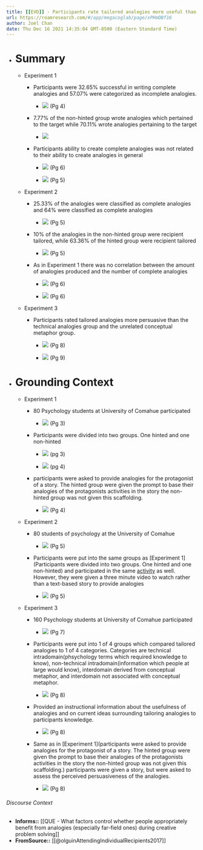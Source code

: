 ```yaml
---
title: [[EVD]] - Participants rate tailored analogies more useful than non-tailored, or more technical analogies, but have trouble generating those tailored analogies when providing analogies. Unless they are given an explicit hint - [[@olguinAttendingIndividualRecipients2017]]
url: https://roamresearch.com/#/app/megacoglab/page/xPHmDBf16
author: Joel Chan
date: Thu Dec 16 2021 14:35:04 GMT-0500 (Eastern Standard Time)
---
```


- # Summary

    - Experiment 1

        - Participants were 32.65% successful in writing complete analogies and 57.07% were categorized as incomplete analogies.

            - ![](https://firebasestorage.googleapis.com/v0/b/firescript-577a2.appspot.com/o/imgs%2Fapp%2Fmegacoglab%2FPJ5jAP0y25.png?alt=media&token=86dc0f20-068f-4d1c-a754-abd870aa8a55) (Pg 4)

        - 7.77% of the non-hinted group wrote analogies which pertained to the target while 70.11% wrote analogies pertaining to the target

            - ![](https://firebasestorage.googleapis.com/v0/b/firescript-577a2.appspot.com/o/imgs%2Fapp%2Fmegacoglab%2FyqgS36gFhs.png?alt=media&token=f18853c5-5a8c-45bd-9fae-d962deeb86f0)

        - Participants ability to create complete analogies was not related to their ability to create analogies in general

            - ![](https://firebasestorage.googleapis.com/v0/b/firescript-577a2.appspot.com/o/imgs%2Fapp%2Fmegacoglab%2F6kkgv8Ay_Z.png?alt=media&token=8985a5ce-1466-4ee0-9e79-f68c229ea4c4) (Pg 6)

            - ![](https://firebasestorage.googleapis.com/v0/b/firescript-577a2.appspot.com/o/imgs%2Fapp%2Fmegacoglab%2F2aXDi1gdPd.png?alt=media&token=2966acee-5ad1-4eb7-8d24-dd8146389ab0) (Pg 5)

    - Experiment 2

        - 25.33% of the analogies were classified as complete analogies and 64% were classified as complete analogies

            - ![](https://firebasestorage.googleapis.com/v0/b/firescript-577a2.appspot.com/o/imgs%2Fapp%2Fmegacoglab%2FMparkL8mwr.png?alt=media&token=73289ee3-0b26-4547-863a-77722f8312bf) (Pg 5)

        - 10% of the analogies in the non-hinted group were recipient tailored, while 63.36% of the hinted group were recipient tailored

            - ![](https://firebasestorage.googleapis.com/v0/b/firescript-577a2.appspot.com/o/imgs%2Fapp%2Fmegacoglab%2F5NWSz_LD3a.png?alt=media&token=152f0af8-363b-461d-89ee-0d7911ce2f1a) (Pg 5)

        - As in Experiment 1 there was no correlation between the amount of analogies produced and the number of complete analogies

            - ![](https://firebasestorage.googleapis.com/v0/b/firescript-577a2.appspot.com/o/imgs%2Fapp%2Fmegacoglab%2Fcm5KWu2Ept.png?alt=media&token=87abcdf8-d8d7-46d9-b818-0fa285847793) (Pg 6)

            - ![](https://firebasestorage.googleapis.com/v0/b/firescript-577a2.appspot.com/o/imgs%2Fapp%2Fmegacoglab%2F-3ms6NFiFj.png?alt=media&token=fc7fac0c-54fc-4342-865a-87a30d5194fc) (Pg 6)

    - Experiment 3

        - Participants rated tailored analogies more persuasive than the technical analogies group and the unrelated conceptual metaphor group.

            - ![](https://firebasestorage.googleapis.com/v0/b/firescript-577a2.appspot.com/o/imgs%2Fapp%2Fmegacoglab%2F2x8VXWehXl.png?alt=media&token=3692f3de-179b-4c9e-b83a-d5e5aae8ecd0) (Pg 8)

            - ![](https://firebasestorage.googleapis.com/v0/b/firescript-577a2.appspot.com/o/imgs%2Fapp%2Fmegacoglab%2FW_4ZY81l8m.png?alt=media&token=7944d142-398c-4751-9ae9-5008ffa765bc) (Pg 9)
- # Grounding Context

    - Experiment 1

        - 80 Psychology students at University of Comahue participated

            - ![](https://firebasestorage.googleapis.com/v0/b/firescript-577a2.appspot.com/o/imgs%2Fapp%2Fmegacoglab%2F74Ni0DAmpD.png?alt=media&token=1b2660b9-be78-4fba-bdb2-d8dacb7d70fb) (Pg 3)

        - Participants were divided into two groups. One hinted and one non-hinted

            - ![](https://firebasestorage.googleapis.com/v0/b/firescript-577a2.appspot.com/o/imgs%2Fapp%2Fmegacoglab%2FCfPI73GWin.png?alt=media&token=373b0f99-1ab0-40dd-8575-5d74f513063f) (pg 3)

            - ![](https://firebasestorage.googleapis.com/v0/b/firescript-577a2.appspot.com/o/imgs%2Fapp%2Fmegacoglab%2FRqQ7g7Cfhp.png?alt=media&token=947d4078-bc13-4e5e-80bf-3c4868ffa715) (pg 4)

        - participants were asked to provide analogies for the protagonist of a story. The hinted group were given the prompt to base their analogies of the protagonists activities in the story the non-hinted group was not given this scaffolding.

            - ![](https://firebasestorage.googleapis.com/v0/b/firescript-577a2.appspot.com/o/imgs%2Fapp%2Fmegacoglab%2FS1_SU7ocF4.png?alt=media&token=9dfdb8f1-f5b8-4fec-9850-eb18c9fb96e9) (Pg 4)

    - Experiment 2

        - 80 students of psychology at the University of Comahue

            - ![](https://firebasestorage.googleapis.com/v0/b/firescript-577a2.appspot.com/o/imgs%2Fapp%2Fmegacoglab%2FKCmBFtca3I.png?alt=media&token=4c0bf3d2-c30a-4ce7-988a-d722a8621a85) (Pg 5)

        - Participants were put into the same groups as [Experiment 1](Participants were divided into two groups. One hinted and one non-hinted) and participated in the same [activity](((-OTFGlI5S))) as well. However, they were given a three minute video to watch rather than a text-based story to provide analogies

            - ![](https://firebasestorage.googleapis.com/v0/b/firescript-577a2.appspot.com/o/imgs%2Fapp%2Fmegacoglab%2FCqfPxFjrAD.png?alt=media&token=dcb4dee6-5a9e-402a-a263-c3c32e146780) (Pg 5)

    - Experiment 3

        - 160 Psychology students at University of Comahue participated

            - ![](https://firebasestorage.googleapis.com/v0/b/firescript-577a2.appspot.com/o/imgs%2Fapp%2Fmegacoglab%2Fi3vEPlifY4.png?alt=media&token=d49734bc-28f2-45eb-963c-6a777efcbf8c) (Pg 7)

        - Participants were put into 1 of 4 groups which compared tailored analogies to 1 of 4 categories. Categories are technical intradomain(phsychology terms which required knowledge to know), non-technical intradomain(information which people at large would know), interdomain derived from conceptual metaphor, and interdomain not associated with conceptual metaphor.

            - ![](https://firebasestorage.googleapis.com/v0/b/firescript-577a2.appspot.com/o/imgs%2Fapp%2Fmegacoglab%2FGtaM8ypdx1.png?alt=media&token=22f1692c-1bf5-4525-aad3-799d5f485afe) (Pg 8)

        - Provided an instructional information about the usefulness of analogies and on current ideas surrounding tailoring analogies to participants knowledge.

            - ![](https://firebasestorage.googleapis.com/v0/b/firescript-577a2.appspot.com/o/imgs%2Fapp%2Fmegacoglab%2F-J1QtM3TOP.png?alt=media&token=19ca25a2-99e9-41ab-a190-6b875f6362d4) (Pg 8)

        - Same as in [Experiment 1](participants were asked to provide analogies for the protagonist of a story. The hinted group were given the prompt to base their analogies of the protagonists activities in the story the non-hinted group was not given this scaffolding.) participants were given a story, but were asked to assess the perceived persuasiveness of the analogies.

            - ![](https://firebasestorage.googleapis.com/v0/b/firescript-577a2.appspot.com/o/imgs%2Fapp%2Fmegacoglab%2FQB1DHcnTbe.png?alt=media&token=11229e19-b4c6-489f-b7b7-3d7d42f22b36) (Pg 8)

###### Discourse Context

- **Informs::** [[QUE - What factors control whether people appropriately benefit from analogies (especially far-field ones) during creative problem solving]]
- **FromSource::** [[@olguinAttendingIndividualRecipients2017]]

